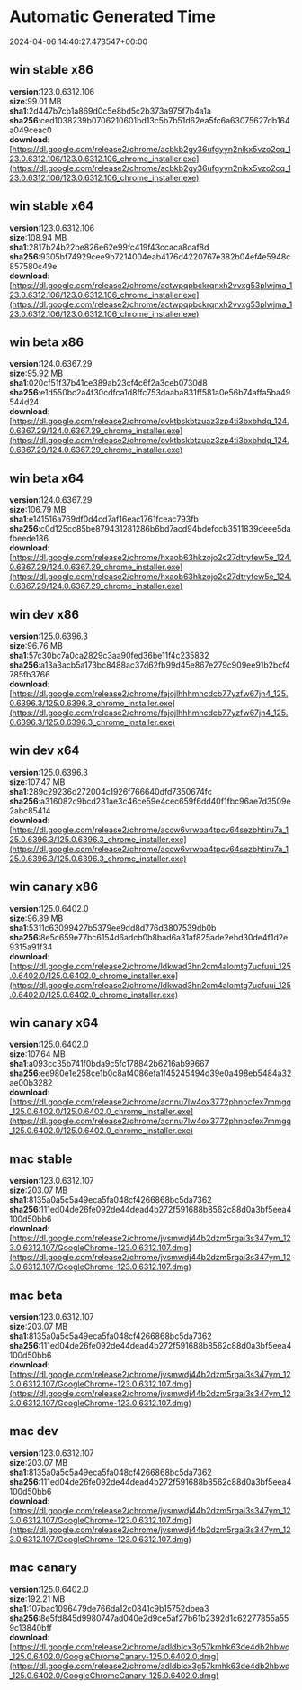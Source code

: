 # Automatic Generated Time
2024-04-06 14:40:27.473547+00:00

## win stable x86
**version**:123.0.6312.106  
**size**:99.01 MB  
**sha1**:2d447b7cb1a869d0c5e8bd5c2b373a975f7b4a1a  
**sha256**:ced1038239b0706210601bd13c5b7b51d62ea5fc6a63075627db164a049ceac0  
**download**:[https://dl.google.com/release2/chrome/acbkb2gy36ufgyyn2nikx5vzo2cq_123.0.6312.106/123.0.6312.106_chrome_installer.exe](https://dl.google.com/release2/chrome/acbkb2gy36ufgyyn2nikx5vzo2cq_123.0.6312.106/123.0.6312.106_chrome_installer.exe)  

## win stable x64
**version**:123.0.6312.106  
**size**:108.94 MB  
**sha1**:2817b24b22be826e62e99fc419f43ccaca8caf8d  
**sha256**:9305bf74929cee9b7214004eab4176d4220767e382b04ef4e5948c857580c49e  
**download**:[https://dl.google.com/release2/chrome/actwpqpbckrqnxh2vvxg53plwjma_123.0.6312.106/123.0.6312.106_chrome_installer.exe](https://dl.google.com/release2/chrome/actwpqpbckrqnxh2vvxg53plwjma_123.0.6312.106/123.0.6312.106_chrome_installer.exe)  

## win beta x86
**version**:124.0.6367.29  
**size**:95.92 MB  
**sha1**:020cf51f37b41ce389ab23cf4c6f2a3ceb0730d8  
**sha256**:e1d550bc2a4f30cdfca1d8ffc753daaba831ff581a0e56b74affa5ba49544d24  
**download**:[https://dl.google.com/release2/chrome/ovktbskbtzuaz3zp4ti3bxbhdq_124.0.6367.29/124.0.6367.29_chrome_installer.exe](https://dl.google.com/release2/chrome/ovktbskbtzuaz3zp4ti3bxbhdq_124.0.6367.29/124.0.6367.29_chrome_installer.exe)  

## win beta x64
**version**:124.0.6367.29  
**size**:106.79 MB  
**sha1**:e141516a769df0d4cd7af16eac1761fceac793fb  
**sha256**:c0d125cc85be879431281286b6bd7acd94bdefccb3511839deee5dafbeede186  
**download**:[https://dl.google.com/release2/chrome/hxaob63hkzojo2c27dtryfew5e_124.0.6367.29/124.0.6367.29_chrome_installer.exe](https://dl.google.com/release2/chrome/hxaob63hkzojo2c27dtryfew5e_124.0.6367.29/124.0.6367.29_chrome_installer.exe)  

## win dev x86
**version**:125.0.6396.3  
**size**:96.76 MB  
**sha1**:57c30bc7a0ca2829c3aa90fed36be11f4c235832  
**sha256**:a13a3acb5a173bc8488ac37d62fb99d45e867e279c909ee91b2bcf4785fb3766  
**download**:[https://dl.google.com/release2/chrome/fajojlhhhmhcdcb77yzfw67jn4_125.0.6396.3/125.0.6396.3_chrome_installer.exe](https://dl.google.com/release2/chrome/fajojlhhhmhcdcb77yzfw67jn4_125.0.6396.3/125.0.6396.3_chrome_installer.exe)  

## win dev x64
**version**:125.0.6396.3  
**size**:107.47 MB  
**sha1**:289c29236d272004c1926f766640dfd7350674fc  
**sha256**:a316082c9bcd231ae3c46ce59e4cec659f6dd40f1fbc96ae7d3509e2abc85414  
**download**:[https://dl.google.com/release2/chrome/accw6vrwba4tpcv64sezbhtiru7a_125.0.6396.3/125.0.6396.3_chrome_installer.exe](https://dl.google.com/release2/chrome/accw6vrwba4tpcv64sezbhtiru7a_125.0.6396.3/125.0.6396.3_chrome_installer.exe)  

## win canary x86
**version**:125.0.6402.0  
**size**:96.89 MB  
**sha1**:5311c63099427b5379ee9dd8d776d3807539db0b  
**sha256**:8e5c659e77bc6154d6adcb0b8bad6a31af825ade2ebd30de4f1d2e9315a91f34  
**download**:[https://dl.google.com/release2/chrome/ldkwad3hn2cm4alomtg7ucfuui_125.0.6402.0/125.0.6402.0_chrome_installer.exe](https://dl.google.com/release2/chrome/ldkwad3hn2cm4alomtg7ucfuui_125.0.6402.0/125.0.6402.0_chrome_installer.exe)  

## win canary x64
**version**:125.0.6402.0  
**size**:107.64 MB  
**sha1**:a093cc35b741f0bda9c5fc178842b6216ab99667  
**sha256**:ee980e1e258ce1b0c8af4086efa1f45245494d39e0a498eb5484a32ae00b3282  
**download**:[https://dl.google.com/release2/chrome/acnnu7lw4ox3772phnpcfex7mmgq_125.0.6402.0/125.0.6402.0_chrome_installer.exe](https://dl.google.com/release2/chrome/acnnu7lw4ox3772phnpcfex7mmgq_125.0.6402.0/125.0.6402.0_chrome_installer.exe)  

## mac stable
**version**:123.0.6312.107  
**size**:203.07 MB  
**sha1**:8135a0a5c5a49eca5fa048cf4266868bc5da7362  
**sha256**:111ed04de26fe092de44dead4b272f591688b8562c88d0a3bf5eea4100d50bb6  
**download**:[https://dl.google.com/release2/chrome/jvsmwdj44b2dzm5rgai3s347ym_123.0.6312.107/GoogleChrome-123.0.6312.107.dmg](https://dl.google.com/release2/chrome/jvsmwdj44b2dzm5rgai3s347ym_123.0.6312.107/GoogleChrome-123.0.6312.107.dmg)  

## mac beta
**version**:123.0.6312.107  
**size**:203.07 MB  
**sha1**:8135a0a5c5a49eca5fa048cf4266868bc5da7362  
**sha256**:111ed04de26fe092de44dead4b272f591688b8562c88d0a3bf5eea4100d50bb6  
**download**:[https://dl.google.com/release2/chrome/jvsmwdj44b2dzm5rgai3s347ym_123.0.6312.107/GoogleChrome-123.0.6312.107.dmg](https://dl.google.com/release2/chrome/jvsmwdj44b2dzm5rgai3s347ym_123.0.6312.107/GoogleChrome-123.0.6312.107.dmg)  

## mac dev
**version**:123.0.6312.107  
**size**:203.07 MB  
**sha1**:8135a0a5c5a49eca5fa048cf4266868bc5da7362  
**sha256**:111ed04de26fe092de44dead4b272f591688b8562c88d0a3bf5eea4100d50bb6  
**download**:[https://dl.google.com/release2/chrome/jvsmwdj44b2dzm5rgai3s347ym_123.0.6312.107/GoogleChrome-123.0.6312.107.dmg](https://dl.google.com/release2/chrome/jvsmwdj44b2dzm5rgai3s347ym_123.0.6312.107/GoogleChrome-123.0.6312.107.dmg)  

## mac canary
**version**:125.0.6402.0  
**size**:192.21 MB  
**sha1**:107bac1096479de766da12c0841c9b15752dbea3  
**sha256**:8e5fd845d9980747ad040e2d9ce5af27b61b2392d1c62277855a559c13840bff  
**download**:[https://dl.google.com/release2/chrome/adldblcx3g57kmhk63de4db2hbwq_125.0.6402.0/GoogleChromeCanary-125.0.6402.0.dmg](https://dl.google.com/release2/chrome/adldblcx3g57kmhk63de4db2hbwq_125.0.6402.0/GoogleChromeCanary-125.0.6402.0.dmg)  

